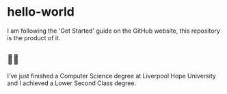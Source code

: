 # hello-world
I am following the 'Get Started' guide on the GitHub website, this repository is the product of it.

## 🧑‍🎓
I've just finished a Computer Science degree at Liverpool Hope University and I achieved a Lower Second Class degree.
